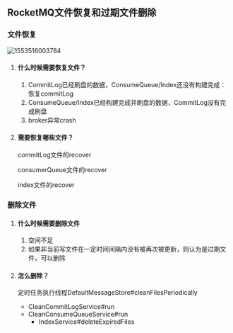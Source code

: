 ## RocketMQ文件恢复和过期文件删除

### 文件恢复

![1553516003784](E:\other\blog-file\doing\Rocketmq\文件恢复过程.png)

1. #### 什么时候需要恢复文件？

   1. CommitLog已经刷盘的数据，ConsumeQueue/Index还没有构建完成：恢复commitLog
   2. ConsumeQueue/Index已经构建完成并刷盘的数据，CommitLog没有完成刷盘
   3. broker异常crash

2. #### 需要恢复哪些文件？

   commitLog文件的recover

   consumerQueue文件的recover

   index文件的recover

### 删除文件

1. #### 什么时候需要删除文件

   1. 空间不足
   2. 如果非当前写文件在一定时间间隔内没有被再次被更新，则认为是过期文件，可以删除

2. #### 怎么删除？

   定时任务执行线程DefaultMessageStore#cleanFilesPeriodically

   - CleanCommitLogService#run
   - CleanConsumeQueueService#run
     - IndexService#deleteExpiredFiles

